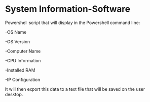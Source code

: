 # System Information-Software
Powershell script that will display in the Powershell command line:

-OS Name

-OS Version

-Computer Name

-CPU Information

-Installed RAM

-IP Configuration

It will then export this data to a text file that will be saved on the user desktop.

